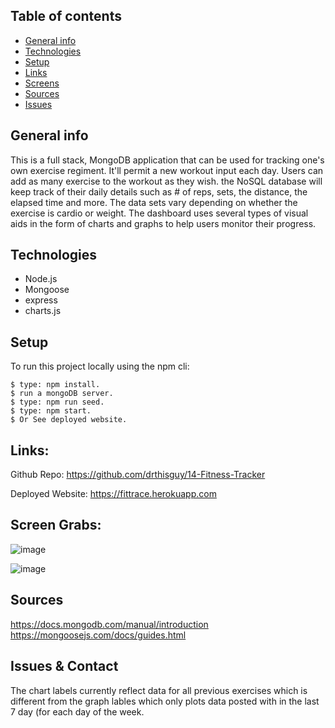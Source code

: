 ## Table of contents
* [General info](#general-info)
* [Technologies](#technologies)
* [Setup](#setup)
* [Links](#links)
* [Screens](#screen-grabs)
* [Sources](#sources)
* [Issues](#issues)

## General info
This is a full stack, MongoDB application that can be used for tracking one's own exercise regiment.  It'll permit a new workout input each day.  Users can add as many exercise to the workout as they wish.  the NoSQL database will keep track of their daily details such as # of reps, sets, the distance, the elapsed time and more. The data sets vary depending on whether the exercise is cardio or weight.  The dashboard uses several types of visual aids in the form of charts and graphs to help users 
monitor their progress.   

## Technologies
* Node.js
* Mongoose
* express
* charts.js


	
## Setup
To run this project locally using the npm cli:
```
$ type: npm install.
$ run a mongoDB server.
$ type: npm run seed.
$ type: npm start.
$ Or See deployed website.  
```



## Links:

Github Repo: https://github.com/drthisguy/14-Fitness-Tracker

Deployed Website: https://fittrace.herokuapp.com


## Screen Grabs:
![image](https://user-images.githubusercontent.com/48693333/77839847-91756880-714e-11ea-8a91-a550fc8771e3.png)


![image](https://user-images.githubusercontent.com/48693333/77839868-dac5b800-714e-11ea-83a3-9bcaed28832c.png)



## Sources
https://docs.mongodb.com/manual/introduction    
https://mongoosejs.com/docs/guides.html

## Issues & Contact

The chart labels currently reflect data for all previous exercises which is different from the graph lables which only plots data posted with in the last 7 day (for each day of the week.
